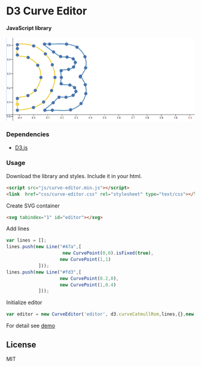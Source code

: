D3 Curve Editor
====
#### JavaScript library
![curve editor](https://github.com/Ni55aN/D3-Curve-editor/blob/master/demo/screenshot.png?raw=true)

### Dependencies
  - [D3.js](https://github.com/d3/d3)

### Usage
Download the library and styles. Include it in your html.
```html
<script src="js/curve-editor.min.js"></script>
<link  href="css/curve-editor.css" rel="stylesheet" type="text/css"></link>
```
Create SVG container
```html
<svg tabindex="1" id="editor"></svg>
```
Add lines
```js
var lines = [];
lines.push(new Line("#47a",[
                     new CurvePoint(0,0).isFixed(true),
                    new CurvePoint(1,1)
            ]));
lines.push(new Line("#fd3",[
                    new CurvePoint(0.2,0),
                    new CurvePoint(1,0.4)
            ]));
````      
Initialize editor
```js  
var editor = new CurveEditor('editor', d3.curveCatmullRom,lines,{},new Event());
```
For detail see [demo](https://github.com/Ni55aN/D3-Curve-editor/tree/master/demo)


License
----
MIT